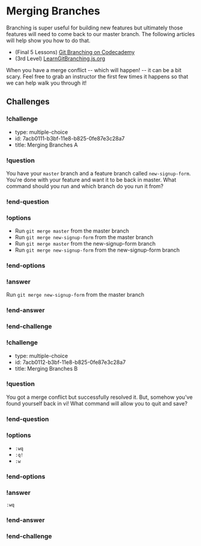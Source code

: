 # Merging Branches

Branching is super useful for building new features but ultimately those features will need to come back to our master branch. The following articles will help show you how to do that.

* (Final 5 Lessons) [Git Branching on Codecademy](https://www.codecademy.com/en/courses/learn-git/lessons/git-branching/exercises/git-merge-i)
* (3rd Level) [LearnGitBranching.js.org](http://learngitbranching.js.org/)

When you have a merge conflict -- which will happen! -- it can be a bit scary. Feel free to grab an instructor the first few times it happens so that we can help walk you through it!

## Challenges

<!-- Question -->

### !challenge

* type: multiple-choice
* id: 7acb0111-b3bf-11e8-b825-0fe87e3c28a7
* title: Merging Branches A

### !question

You have your `master` branch and a feature branch called `new-signup-form`. You're done with your feature and want it to be back in master. What command should you run and which branch do you run it from?

### !end-question

### !options

* Run `git merge master` from the master branch
* Run `git merge new-signup-form` from the master branch
* Run `git merge master` from the new-signup-form branch
* Run `git merge new-signup-form` from the new-signup-form branch

### !end-options

### !answer

Run `git merge new-signup-form` from the master branch

### !end-answer

### !end-challenge

<!-- Question -->

### !challenge

* type: multiple-choice
* id: 7acb0112-b3bf-11e8-b825-0fe87e3c28a7
* title: Merging Branches B

### !question

You got a merge conflict but successfully resolved it. But, somehow you've found yourself back in vi! What command will allow you to quit and save?

### !end-question

### !options

* `:wq`
* `:q!`
* `:w`

### !end-options

### !answer

`:wq`

### !end-answer

### !end-challenge
